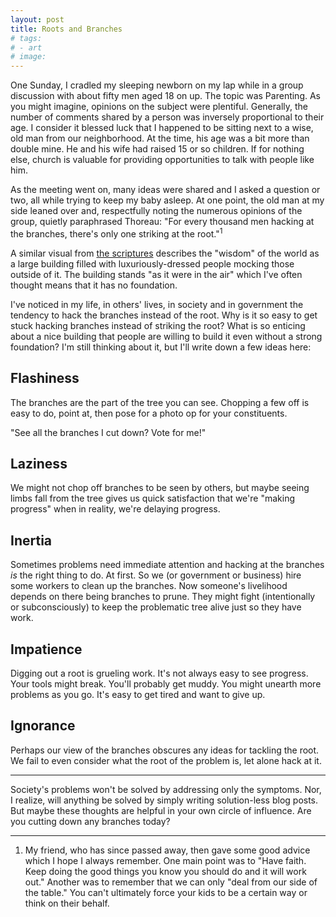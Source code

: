 ```yaml
---
layout: post
title: Roots and Branches
# tags:
# - art
# image:
---
```


One Sunday, I cradled my sleeping newborn on my lap while in a group discussion with about fifty men aged 18 on up. The topic was Parenting.  As you might imagine, opinions on the subject were plentiful. Generally, the number of comments shared by a person was inversely proportional to their age. I consider it blessed luck that I happened to be sitting next to a wise, old man from our neighborhood.  At the time, his age was a bit more than double mine. He and his wife had raised 15 or so children. If for nothing else, church is valuable for providing opportunities to talk with people like him.

As the meeting went on, many ideas were shared and I asked a question or two, all while trying to keep my baby asleep. At one point, the old man at my side leaned over and, respectfully noting the numerous opinions of the group, quietly paraphrased Thoreau: "For every thousand men hacking at the branches, there's only one striking at the root."<sup>1</sup>

A similar visual from [the scriptures](https://www.churchofjesuschrist.org/study/scriptures/bofm/1-ne/8?lang=eng#26) describes the "wisdom" of the world as a large building filled with luxuriously-dressed people mocking those outside of it. The building stands "as it were in the air" which I've often thought means that it has no foundation.

I've noticed in my life, in others' lives, in society and in government the tendency to hack the branches instead of the root.  Why is it so easy to get stuck hacking branches instead of striking the root?  What is so enticing about a nice building that people are willing to build it even without a strong foundation? I'm still thinking about it, but I'll write down a few ideas here:

## Flashiness

The branches are the part of the tree you can see. Chopping a few off is easy to do, point at, then pose for a photo op for your constituents.

"See all the branches I cut down? Vote for me!"

## Laziness

We might not chop off branches to be seen by others, but maybe seeing limbs fall from the tree gives us quick satisfaction that we're "making progress" when in reality, we're delaying progress.

## Inertia

Sometimes problems need immediate attention and hacking at the branches *is* the right thing to do. At first. So we (or government or business) hire some workers to clean up the branches.  Now someone's livelihood depends on there being branches to prune.  They might fight (intentionally or subconsciously) to keep the problematic tree alive just so they have work.

## Impatience

Digging out a root is grueling work. It's not always easy to see progress. Your tools might break. You'll probably get muddy. You might unearth more problems as you go. It's easy to get tired and want to give up.

## Ignorance

Perhaps our view of the branches obscures any ideas for tackling the root. We fail to even consider what the root of the problem is, let alone hack at it.

---

Society's problems won't be solved by addressing only the symptoms. Nor, I realize, will anything be solved by simply writing solution-less blog posts. But maybe these thoughts are helpful in your own circle of influence.  Are you cutting down any branches today?

---

1. My friend, who has since passed away, then gave some good advice which I hope I always remember. One main point was to "Have faith. Keep doing the good things you know you should do and it will work out."  Another was to remember that we can only "deal from our side of the table." You can't ultimately force your kids to be a certain way or think on their behalf.